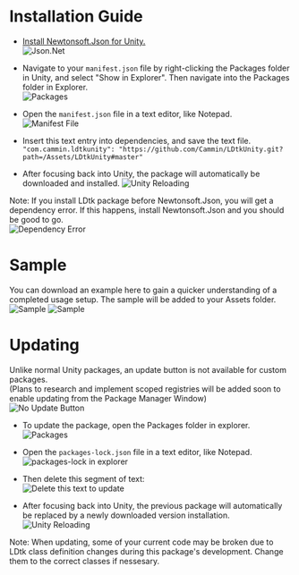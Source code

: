 # Installation Guide

- [Install Newtonsoft.Json for Unity.](https://github.com/jilleJr/Newtonsoft.Json-for-Unity/wiki/Installation-via-UPM)  
![Json.Net](https://github.com/Cammin/LDtkUnity/blob/master/DocImages~/JsonNetForUnityPackageManagerWindow.png)

- Navigate to your `manifest.json` file by right-clicking the Packages folder in Unity, and select "Show in Explorer". Then navigate into the Packages folder in Explorer.  
![Packages](https://github.com/Cammin/LDtkUnity/blob/master/DocImages~/PackagesShowInExplorer.png)  

- Open the `manifest.json` file in a text editor, like Notepad.  
![Manifest File](https://github.com/Cammin/LDtkUnity/blob/master/DocImages~/ManifestExplorer.png)

- Insert this text entry into dependencies, and save the text file.  
 ```"com.cammin.ldtkunity": "https://github.com/Cammin/LDtkUnity.git?path=/Assets/LDtkUnity#master"```  

- After focusing back into Unity, the package will automatically be downloaded and installed.
![Unity Reloading](https://github.com/Cammin/LDtkUnity/blob/master/DocImages~/UnityReloading.png)

Note: If you install LDtk package before Newtonsoft.Json, you will get a dependency error. If this happens, install Newtonsoft.Json and you should be good to go.  
![Dependency Error](https://github.com/Cammin/LDtkUnity/blob/master/DocImages~/DependencyError.png)

# Sample

You can download an example here to gain a quicker understanding of a completed usage setup. The sample will be added to your Assets folder.  
![Sample](https://github.com/Cammin/LDtkUnity/blob/master/DocImages~/SamplePackageManager.png)
![Sample](https://github.com/Cammin/LDtkUnity/blob/master/DocImages~/SampleProjectView.png)

# Updating

Unlike normal Unity packages, an update button is not available for custom packages.  
(Plans to research and implement scoped registries will be added soon to enable updating from the Package Manager Window)  
![No Update Button](https://github.com/Cammin/LDtkUnity/blob/master/DocImages~/MissingUpdateButtonPackageManager.png)

- To update the package, open the Packages folder in explorer.  
![Packages](https://github.com/Cammin/LDtkUnity/blob/master/DocImages~/PackagesShowInExplorer.png)  

- Open the `packages-lock.json` file in a text editor, like Notepad. 
![packages-lock in explorer](https://github.com/Cammin/LDtkUnity/blob/master/DocImages~/PackagesLockExplorer.png)

- Then delete this segment of text:  
![Delete this text to update](https://github.com/Cammin/LDtkUnity/blob/master/DocImages~/DeletingPackagesLockEntry.png)

- After focusing back into Unity, the previous package will automatically be replaced by a newly downloaded version installation.
![Unity Reloading](https://github.com/Cammin/LDtkUnity/blob/master/DocImages~/UnityReloading.png)
  
Note: When updating, some of your current code may be broken due to LDtk class definition changes during this package's development. Change them to the correct classes if nessesary.
